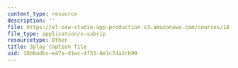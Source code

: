 ```yaml
---
content_type: resource
description: ''
file: https://ol-ocw-studio-app-production.s3.amazonaws.com/courses/18-217-graph-theory-and-additive-combinatorics-fall-2019/16b0adbce47ad1ec4f538e1c74a2cb99_3IxWLibV_tU.srt
file_type: application/x-subrip
resourcetype: Other
title: 3play caption file
uid: 16b0adbc-e47a-d1ec-4f53-8e1c74a2cb99
---
```

